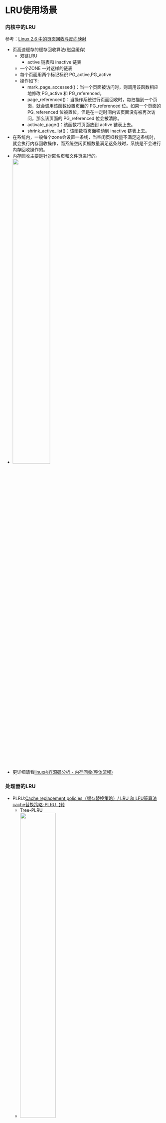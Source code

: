 LRU使用场景
=========
### 内核中的LRU
参考：[Linux 2.6 中的页面回收与反向映射](https://www.ibm.com/developerworks/cn/linux/l-cn-pagerecycle/index.html)
- 页高速缓存的缓存回收算法(磁盘缓存)
    - 双链LRU
        - active 链表和 inactive 链表
    - 一个ZONE 一对这样的链表
    - 每个页面用两个标记标识 PG_active,PG_active
    - 操作如下:
        - mark_page_accessed()：当一个页面被访问时，则调用该函数相应地修改 PG_active 和 PG_referenced。
        - page_referenced()：当操作系统进行页面回收时，每扫描到一个页面，就会调用该函数设置页面的 PG_referenced 位。如果一个页面的 PG_referenced 位被置位，但是在一定时间内该页面没有被再次访问，那么该页面的 PG_referenced 位会被清除。
        - activate_page()：该函数将页面放到 active 链表上去。
        - shrink_active_list()：该函数将页面移动到 inactive 链表上去。
- 在系统内，一般每个zone会设置一条线，当空闲页框数量不满足这条线时，就会执行内存回收操作，而系统空闲页框数量满足这条线时，系统是不会进行内存回收操作的。
- 内存回收主要是针对匿名页和文件页进行的。
- <img src="https://www.ibm.com/developerworks/cn/linux/l-cn-pagerecycle/image001.jpg" width="50%">
- 更详细请看[linux内存源码分析 - 内存回收(整体流程)](https://www.cnblogs.com/tolimit/p/5435068.html)

### 处理器的LRU
- PLRU:[Cache replacement policies（缓存替换策略）/ LRU 和 LFU等算法](https://blog.csdn.net/weixin_40539125/article/details/104739835)[cache替换策略-PLRU【转](http://blog.sina.com.cn/s/blog_65a6c8eb0101ez8w.html)
    -  Tree-PLRU
    - <img src="https://img-blog.csdnimg.cn/20200308210810715.png?x-oss-process=image/watermark,type_ZmFuZ3poZW5naGVpdGk,shadow_10,text_aHR0cHM6Ly9ibG9nLmNzZG4ubmV0L3dlaXhpbl80MDUzOTEyNQ==,size_16,color_FFFFFF,t_70" width="50%">
    - <img src="https://img-blog.csdnimg.cn/20200308205508853.png?x-oss-process=image/watermark,type_ZmFuZ3poZW5naGVpdGk,shadow_10,text_aHR0cHM6Ly9ibG9nLmNzZG4ubmV0L3dlaXhpbl80MDUzOTEyNQ==,size_16,color_FFFFFF,t_70" width="50%">
    -  Bit-PLRU
        - 为每一个Cache Block设置一个MRU Bit
        - 存储器访问命中时，该位将设置为1，表示当前Cache Block最近进行过访问。当因为Cache Miss而进行Replacement时，将寻找为0的MRU Bit，在将其替换的同时，设置其MRU Bit为1。
        - 当将最后一个MRU bit置1时，需要将别的1都置0
    - - 缺点是，相比较于LRU命中率稍差，但是带来的好处是，更小的空间开销，稍稍更好的等待时间，比LRU消耗更少的功率以及更低的开销。
    - 处理器中 LRU 导致信息泄露 [Leaking Information Through Cache LRU States](https://arxiv.org/pdf/1905.08348.pdf)
        - 幽灵攻击  
### Redis 和 memcache
- [LRU和LFU算法以及其在Redis中的实现](https://my.oschina.net/lscherish/blog/4467394)
- 这里的LRU使用了采样的思想，并不是取全局的最近最少使用，而是采样中的。  
    - 随机采样+采样池，每次更新采样池，从池子里的idle time最大的进行淘汰（idle time 就是上次使用距离现在的时间    ）

